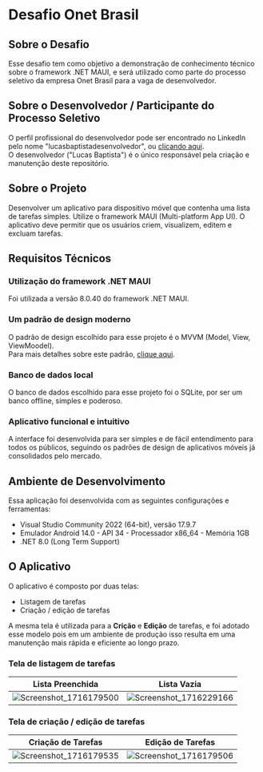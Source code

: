 # Desafio Onet Brasil

## Sobre o Desafio

Esse desafio tem como objetivo a demonstração de conhecimento técnico sobre o framework .NET MAUI, e será utilizado como parte do processo seletivo da empresa Onet Brasil para a vaga de desenvolvedor.

## Sobre o Desenvolvedor / Participante do Processo Seletivo

O perfil profissional do desenvolvedor pode ser encontrado no LinkedIn pelo nome "lucasbaptistadesenvolvedor", ou [clicando aqui](https://www.linkedin.com/in/lucasbaptistadesenvolvedor/).
<br>
O desenvolvedor ("Lucas Baptista") é o único responsável pela criação e manutenção deste repositório.

## Sobre o Projeto

Desenvolver um aplicativo para dispositivo móvel que contenha uma lista de tarefas simples.
Utilize o framework MAUI (Multi-platform App UI). O aplicativo deve permitir que os usuários criem,
visualizem, editem e excluam tarefas.

## Requisitos Técnicos

### Utilização do framework .NET MAUI

Foi utilizada a versão 8.0.40 do framework .NET MAUI.

### Um padrão de design moderno 

O padrão de design escolhido para esse projeto é o MVVM (Model, View, ViewMoodel).
<br>
Para mais detalhes sobre este padrão, [clique aqui](https://learn.microsoft.com/pt-br/dotnet/maui/xaml/fundamentals/mvvm?view=net-maui-8.0).

### Banco de dados local

O banco de dados escolhido para esse projeto foi o SQLite, por ser um banco offline, simples e poderoso.

### Aplicativo funcional e intuitivo

A interface foi desenvolvida para ser simples e de fácil entendimento para todos os públicos, seguindo os padrões de design de aplicativos móveis já consolidados pelo mercado.

## Ambiente de Desenvolvimento

Essa aplicação foi desenvolvida com as seguintes configurações e ferramentas:
- Visual Studio Community 2022 (64-bit), versão 17.9.7
- Emulador Android 14.0 - API 34 - Processador x86_64 - Memória 1GB
- .NET 8.0 (Long Term Support)

## O Aplicativo

O aplicativo é composto por duas telas:
- Listagem de tarefas
- Criação / edição de tarefas

A mesma tela é utilizada para a **Crição** e **Edição** de tarefas, e foi adotado esse modelo pois em um ambiente de produção isso resulta em uma manutenção mais rápida e eficiente ao longo prazo.

### Tela de listagem de tarefas

| Lista Preenchida	| Lista Vazia       |
|------------------	|-----------------	|
| ![Screenshot_1716179500](https://github.com/lucasbsp/DesafioOnetBrasil/assets/30881240/8a173501-9659-4f67-ab98-49ddc7bbd880)                 	| ![Screenshot_1716229166](https://github.com/lucasbsp/DesafioOnetBrasil/assets/30881240/c1e3358f-5f27-4fff-b1b8-36764bfa3510)                	|

### Tela de criação / edição de tarefas

| Criação de Tarefas 	  | Edição de Tarefas 	|
|---------------------	|--------------------	|
| ![Screenshot_1716179535](https://github.com/lucasbsp/DesafioOnetBrasil/assets/30881240/568eacec-518f-43c1-96de-0694a618db60)                 	| ![Screenshot_1716179506](https://github.com/lucasbsp/DesafioOnetBrasil/assets/30881240/c4716a5d-9178-40a7-81cf-9de80ab0853c)                	|
